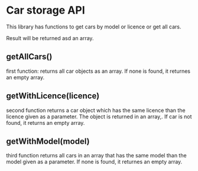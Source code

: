 # Car storage API

This library has functions to get cars by model or licence
or get all cars.

Result will be returned asd an array.

## getAllCars() 
first function:
returns all car objects as an array. If none is found, 
it returnes an empty array.

## getWithLicence(licence)
second function
returns a car object which has the same licence than the licence given as a parameter. The object is returned in an array,. If car is not found, it returns an empty array.

## getWithModel(model)
third function
returns all cars in an array that has the same model than the model given as a parameter. If none is found, 
it returnes an empty array.

